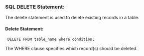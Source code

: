 ### SQL DELETE Statement:
The delete statement is used to delete existing records in a table.
#### Delete Statement:
     DELETE FROM table_name where condition;
The WHERE clause specifies which record(s) should be deleted. 
